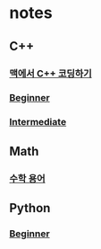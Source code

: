 # notes

## C++

### [맥에서 C++ 코딩하기](https://yehwan.notion.site/C-2e27664970d5478b99cc723564115cd2)

### [Beginner](cpp-beginner)

### [Intermediate](cpp-intermediate)

## Math

### [수학 용어](https://yehwan.notion.site/9ce38b0ffb3a46e78d5ede30ea4ec209)

## Python

### [Beginner](python-beginner)
